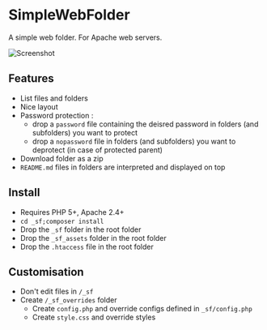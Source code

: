 # SimpleWebFolder

A simple web folder.
For Apache web servers.

![Screenshot](http://grabs.lucasmouilleron.com/Screen%20Shot%202018-04-27%20at%2012.37.00.png)

## Features
- List files and folders
- Nice layout
- Password protection : 
    - drop a `password` file containing the deisred password in folders (and subfolders) you want to protect
    - drop a `nopassword` file in folders (and subfolders) you want to deprotect (in case of protected parent)
- Download folder as a zip
- `README.md` files in folders are interpreted and displayed on top  


## Install
- Requires PHP 5+, Apache 2.4+
- `cd _sf;composer install`
- Drop the `_sf` folder in the root folder
- Drop the `_sf_assets` folder in the root folder
- Drop the `.htaccess` file in the root folder

## Customisation
- Don't edit files in `/_sf`
- Create `/_sf_overrides` folder
    - Create `config.php` and override configs defined in `_sf/config.php`
    - Create `style.css` and override styles 